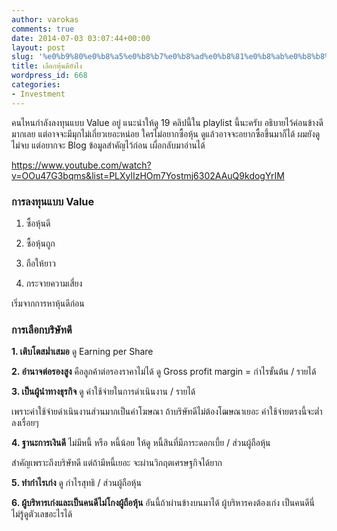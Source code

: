 ```yaml
---
author: varokas
comments: true
date: 2014-07-03 03:07:44+00:00
layout: post
slug: '%e0%b9%80%e0%b8%a5%e0%b8%b7%e0%b8%ad%e0%b8%81%e0%b8%ab%e0%b8%b8%e0%b9%89%e0%b8%99%e0%b8%94%e0%b8%b5%e0%b8%a2%e0%b8%b1%e0%b8%87%e0%b9%84%e0%b8%87'
title: เลือกหุ้นดียังไง
wordpress_id: 668
categories:
- Investment
---
```


คนไหนกำลังลงทุนแบบ Value อยู่ แนะนำให้ดู 19 คลิปนี้ใน playlist นี้นะครับ อธิบายไว้ค่อนข้างดีมากเลย แต่อาจจะมีมุกไม่เกี่ยวเยอะหน่อย ใครไม่อยากซื้อหุ้น ดูแล้วอาจจะอยากซื้อขึ้นมาก็ได้ ผมยังดูไม่จบ แต่อยากจะ Blog ข้อมูลสำคัญไว้ก่อน เผื่อกลับมาอ่านได้ 
 <!-- more -->

https://www.youtube.com/watch?v=OOu47G3bqms&list=PLXylIzHOm7Yostmj6302AAuQ9kdogYrIM



### การลงทุนแบบ Value







  1. ซื้อหุ้นดี


  2. ซื้อหุ้นถูก


  3. ถือให้ยาว


  4. กระจายความเสี่ยง



เริ่มจากการหาหุ้นดีก่อน



### การเลือกบริษัทดี



**1. เติบโตสม่ำเสมอ**
ดู Earning per Share

**2. อำนาจต่อรองสูง**
คือลูกค้าต่อรองราคาไม่ได้ ดู Gross profit margin = กำไรขั้นต้น / รายได้

**3. เป็นผู้นำทางธุรกิจ**
ดู ค่าใช้จ่ายในการดำเนินงาน / รายได้

เพราะค่าใช้จ่ายดำเนินงานส่วนมากเป็นค่าโฆษณา ถ้าบริษัทดีไม่ต้องโฒษณาเยอะ ค่าใช้จ่ายตรงนี้จะต่ำลงเรื่อยๆ

**4. ฐานะการเงินดี** 
ไม่มีหนี้ หรือ หนี้น้อย ให้ดู หนี้สินที่มีภาระดอกเบี้ย / ส่วนผู้ถือหุ้น

สำคัญเพราะถึงบริษัทดี แต่ถ้ามีหนี้เยอะ จะผ่านวิกฤตเศรษฐกิจได้ยาก

**5. ทำกำไรเก่ง** 
ดู​ กำไรสุทธิ / ส่วนผู้ถือหุ้น

**6. ผู้บริหารเก่งและเป็นคนดีไม่โกงผู้ถือหุ้น** 
อันนี้ถ้าผ่านข้างบนมาได้ ผู้บริหารคงต้องเก่ง เป็นคนดีนี่ไม่รู้ดูตัวเลขอะไรได้
